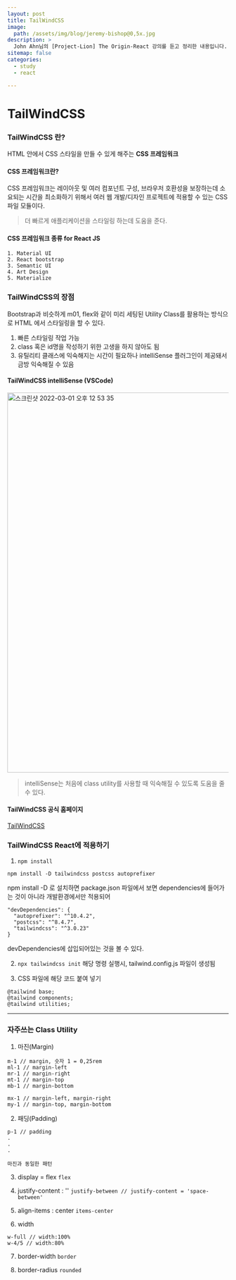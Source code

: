 ```yaml
---
layout: post
title: TailWindCSS
image:
  path: /assets/img/blog/jeremy-bishop@0,5x.jpg
description: >
  John Ahn님의 [Project-Lion] The Origin-React 강의를 듣고 정리한 내용입니다.
sitemap: false
categories:
  - study
  - react

---
```

# TailWindCSS

### TailWindCSS 란?
HTML 안에서 CSS 스타일을 만들 수 있게 해주는 **CSS 프레임워크**

#### CSS 프레임워크란?
CSS 프레임워크는 레이아웃 및 여러 컴포넌트 구성, 브라우저 호환성을 보장하는데 소요되는 시간을 최소화하기 위해서 여러 웹 개발/디자인 프로젝트에 적용할 수 있는 CSS 파일 모듈이다.
> 더 빠르게 애플리케이션을 스타일링 하는데 도움을 준다.

#### CSS 프레임워크 종류 for React JS
```
1. Material UI
2. React bootstrap
3. Semantic UI
4. Art Design
5. Materialize
```

### TailWindCSS의 장점
Bootstrap과 비슷하게 m01, flex와 같이 미리 세팅된 Utility Class를 활용하는 방식으로 HTML 에서 스타일링을 할 수 있다.

1. 빠른 스타일링 작업 가능
2. class 혹은 id명을 작성하기 위한 고생을 하지 않아도 됨
3. 유틸리티 클래스에 익숙해지는 시간이 필요하나 intelliSense 플러그인이 제공돼서 금방 익숙해질 수 있음

#### TailWindCSS intelliSense (VSCode)
<img width="863" alt="스크린샷 2022-03-01 오후 12 53 35" src="https://user-images.githubusercontent.com/61059893/156101720-c87c0654-aa23-473b-901c-d53669db83e5.png">

> intelliSense는 처음에 class utility를 사용할 때 익숙해질 수 있도록 도움을 줄 수 있다.

#### TailWindCSS 공식 홈페이지
[TailWindCSS](https://tailwindcss.com/)

### TailWindCSS React에 적용하기

1. `npm install`
```
npm install -D tailwindcss postcss autoprefixer
```

npm install -D 로 설치하면 package.json 파일에서 보면 dependencies에 들어가는 것이 아니라 개발환경에서만 적용되어
```
"devDependencies": {
  "autoprefixer": "^10.4.2",
  "postcss": "^8.4.7",
  "tailwindcss": "^3.0.23"
}
```
devDependencies에 삽입되어있는 것을 볼 수 있다.

2. `npx tailwindcss init`
해당 명령 실행시, tailwind.config.js 파일이 생성됨

3. CSS 파일에 해당 코드 붙여 넣기
```
@tailwind base;
@tailwind components;
@tailwind utilities;
```

---

### 자주쓰는 Class Utility

1. 마진(Margin)
```
m-1 // margin, 숫자 1 = 0,25rem
ml-1 // margin-left
mr-1 // margin-right
mt-1 // margin-top
mb-1 // margin-bottom

mx-1 // margin-left, margin-right
my-1 // margin-top, margin-bottom
```

2. 패딩(Padding)
```
p-1 // padding
.
.
.

마진과 동일한 패턴
```

3. display = flex
`flex`

4. justify-content : ''
`justify-between // justify-content = 'space-between'`

5. align-items : center
`items-center`

6. width
```
w-full // width:100%
w-4/5 // width:80%
```

7. border-width
`border`

8. border-radius
`rounded`
